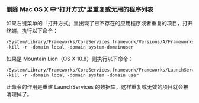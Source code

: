 ### 删除 Mac OS X 中“打开方式”里重复或无用的程序列表

如果右键菜单的「打开方式」里出现了已不存在的应用程序或者重复的项目，打开终端，执行以下命令：

```
/System/Library/Frameworks/CoreServices.framework/Versions/A/Frameworks/LaunchServices.framework/Versions/A/Support/lsregister -kill -r -domain local -domain system-domainuser
```

如果是 Mountain Lion（OS X 10.8）则执行以下命令：

```
/System/Library/Frameworks/CoreServices.framework/Frameworks/LaunchServices.framework/Support/lsregister -kill -r -domain local -domain system -domain user
```

此命令的作用是重建 LaunchServices 的数据库，这样重复或无效的项目就会被清理掉了。
